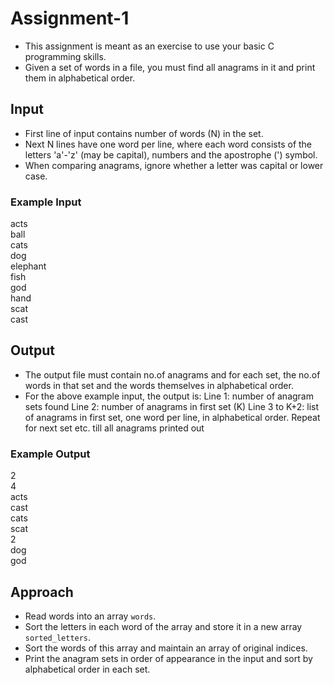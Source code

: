 # Assignment-1

* This assignment is meant as an exercise to use your basic C programming skills. 
* Given a set of words in a file, you must find all anagrams in it and print them in alphabetical order.

## Input

* First line of input contains number of words (N) in the set.
* Next N lines have one word per line, where each word consists of the letters 'a'-'z' (may be capital), numbers and the apostrophe (') symbol.
* When comparing anagrams, ignore whether a letter was capital or lower case.

### Example Input

acts  
ball  
cats  
dog  
elephant  
fish  
god  
hand  
scat  
cast

## Output

* The output file must contain no.of anagrams and for each set, the no.of words in that set and the words themselves in alphabetical order.
* For the above example input, the output is:
    Line 1: number of anagram sets found
    Line 2: number of anagrams in first set (K)
    Line 3 to K+2: list of anagrams in first set, one word per line, in alphabetical order.
    Repeat for next set etc. till all anagrams printed out

### Example Output

2  
4  
acts  
cast  
cats  
scat  
2  
dog  
god  

## Approach

* Read words into an array `words`.
* Sort the letters in each word of the array and store it in a new array `sorted_letters`.
* Sort the words of this array and maintain an array of original indices.
* Print the anagram sets in order of appearance in the input and sort by alphabetical order in each set.